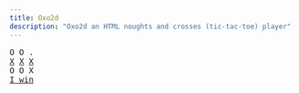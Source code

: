 ```yaml
---
title: Oxo2d 
description: "Oxo2d an HTML noughts and crosses (tic-tac-toe) player"
---
```


<pre class="oxo2d">
O O .
<u>X</u> <u>X</u> <u>X</u>
O O X
<a href="../">I win</a>
</pre>
